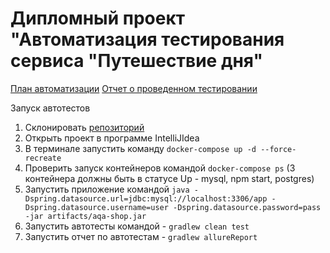 # **Дипломный проект "Автоматизация тестирования сервиса "Путешествие дня"**

[План автоматизации](https://github.com/Yuliyarubtsova/Diplom/blob/master/Plan.md)
[Отчет о проведенном тестировании]()

Запуск автотестов
1. Склонировать [репозиторий](https://github.com/Yuliyarubtsova/Diplom.git)
1. Открыть проект в программе IntelliJIdea 
1. В терминале запустить команду `docker-compose up -d --force-recreate`
1. Проверить запуск контейнеров командой `docker-compose ps` (3 контейнера должны быть в статусе Up - mysql, npm start, postgres)
1. Запустить приложение командой `java -Dspring.datasource.url=jdbc:mysql://localhost:3306/app -Dspring.datasource.username=user -Dspring.datasource.password=pass -jar artifacts/aqa-shop.jar`
1. Запустить автотесты командой - `gradlew clean test`
1. Запустить отчет по автотестам - `gradlew allureReport`


